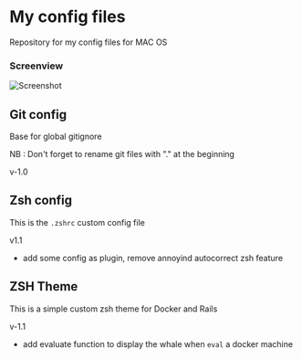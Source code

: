 # My config files

Repository for my config files for MAC OS

### Screenview

![Screenshot](http://img11.hostingpics.net/pics/775524example.jpg)



## Git config

Base for global gitignore

NB : Don't forget to rename git files with "." at the beginning

v-1.0

## Zsh config

This is the `.zshrc` custom config file

v1.1

- add some config as plugin, remove annoyind autocorrect zsh feature

## ZSH Theme

This is a simple custom zsh theme for Docker and Rails

v-1.1

- add evaluate function to display the whale when `eval` a docker machine
